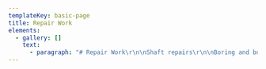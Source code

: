 ```yaml
---
templateKey: basic-page
title: Repair Work
elements:
  - gallery: []
    text:
      - paragraph: "# Repair Work\r\n\nShaft repairs\r\n\nBoring and bushing of worn bearing bores\r\n\nPulleys and sheaves\r\n\nRe-cutting of sheaves and diverter pulleys"
---
```


